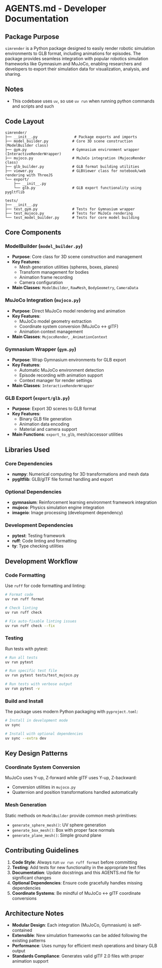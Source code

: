 # AGENTS.md - Developer Documentation

## Package Purpose

`simrender` is a Python package designed to easily render robotic simulation environments to GLB format, including animations for episodes. The package provides seamless integration with popular robotics simulation frameworks like Gymnasium and MuJoCo, enabling researchers and developers to export their simulation data for visualization, analysis, and sharing.

## Notes

- This codebase uses `uv`, so use `uv run` when running python commands and scripts and such

## Code Layout

```
simrender/
├── __init__.py                 # Package exports and imports
├── model_builder.py           # Core 3D scene construction (ModelBuilder class)
├── gym.py                     # Gymnasium environment wrapper (InteractiveRenderWrapper)
├── mujoco.py                  # MuJoCo integration (MujocoRender class)
├── glb_builder.py             # GLB format building utilities
├── viewer.py                  # GLBViewer class for notebook/web rendering with ThreeJS
└── export/
    ├── __init__.py
    └── glb.py                 # GLB export functionality using pygltflib

tests/
├── __init__.py
├── test_gym.py                # Tests for Gymnasium wrapper
├── test_mujoco.py             # Tests for MuJoCo rendering
└── test_model_builder.py      # Tests for core model building
```

## Core Components

### ModelBuilder (`model_builder.py`)
- **Purpose**: Core class for 3D scene construction and management
- **Key Features**: 
  - Mesh generation utilities (spheres, boxes, planes)
  - Transform management for bodies
  - Animation frame recording
  - Camera configuration
- **Main Classes**: `ModelBuilder`, `RawMesh`, `BodyGeometry`, `CameraData`

### MuJoCo Integration (`mujoco.py`)
- **Purpose**: Direct MuJoCo model rendering and animation
- **Key Features**:
  - MuJoCo model geometry extraction
  - Coordinate system conversion (MuJoCo ↔ glTF)
  - Animation context management
- **Main Classes**: `MujocoRender`, `_AnimationContext`

### Gymnasium Wrapper (`gym.py`)
- **Purpose**: Wrap Gymnasium environments for GLB export
- **Key Features**:
  - Automatic MuJoCo environment detection
  - Episode recording with animation support
  - Context manager for render settings
- **Main Classes**: `InteractiveRenderWrapper`

### GLB Export (`export/glb.py`)
- **Purpose**: Export 3D scenes to GLB format
- **Key Features**:
  - Binary GLB file generation
  - Animation data encoding
  - Material and camera support
- **Main Functions**: `export_to_glb`, mesh/accessor utilities

## Libraries Used

### Core Dependencies
- **numpy**: Numerical computing for 3D transformations and mesh data
- **pygltflib**: GLB/glTF file format handling and export

### Optional Dependencies
- **gymnasium**: Reinforcement learning environment framework integration
- **mujoco**: Physics simulation engine integration
- **imageio**: Image processing (development dependency)

### Development Dependencies
- **pytest**: Testing framework
- **ruff**: Code linting and formatting
- **ty**: Type checking utilities

## Development Workflow

### Code Formatting
Use `ruff` for code formatting and linting:

```bash
# Format code
uv run ruff format

# Check linting
uv run ruff check

# Fix auto-fixable linting issues
uv run ruff check --fix
```

### Testing
Run tests with pytest:

```bash
# Run all tests
uv run pytest

# Run specific test file
uv run pytest tests/test_mujoco.py

# Run tests with verbose output
uv run pytest -v
```

### Build and Install
The package uses modern Python packaging with `pyproject.toml`:

```bash
# Install in development mode
uv sync

# Install with optional dependencies
uv sync --extra dev
```

## Key Design Patterns

### Coordinate System Conversion
MuJoCo uses Y-up, Z-forward while glTF uses Y-up, Z-backward:
- Conversion utilities in `mujoco.py`
- Quaternion and position transformations handled automatically

### Mesh Generation
Static methods on `ModelBuilder` provide common mesh primitives:
- `generate_sphere_mesh()`: UV sphere generation
- `generate_box_mesh()`: Box with proper face normals
- `generate_plane_mesh()`: Simple ground plane

## Contributing Guidelines

1. **Code Style**: Always run `uv run ruff format` before committing
2. **Testing**: Add tests for new functionality in the appropriate test files
3. **Documentation**: Update docstrings and this AGENTS.md file for significant changes
4. **Optional Dependencies**: Ensure code gracefully handles missing dependencies
5. **Coordinate Systems**: Be mindful of MuJoCo ↔ glTF coordinate conversions

## Architecture Notes

- **Modular Design**: Each integration (MuJoCo, Gymnasium) is self-contained
- **Extensible**: New simulation frameworks can be added following the existing patterns
- **Performance**: Uses numpy for efficient mesh operations and binary GLB output
- **Standards Compliance**: Generates valid glTF 2.0 files with proper animation support
